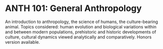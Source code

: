 # ANTH 101: General Anthropology

An introduction to anthropology, the science of humans, the culture-bearing animal. Topics considered: human evolution and biological variations within and between modern populations, prehistoric and historic developments of culture, cultural dynamics viewed analytically and comparatively. Honors version available.